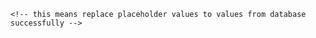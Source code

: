 <!-- seed database -->

<!-- be able to login, and mutate database and get queries using graphql -->

<!-- be able to connect database to front end so user can login, get data, and mutate data such as add high score and add comment-->
    <!-- this means replace placeholder values to values from database successfully -->

<!-- Schange see my high scores modal to comments modal -->
